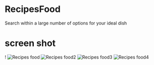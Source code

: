 # RecipesFood
Search within a large number of options for your ideal dish

# screen shot
! ![Recipes food](https://github.com/jjdkasthuri/recipes-food/assets/154047882/67dd519c-492b-4dff-94a3-a5304942b8b1)
![Recipes food2](https://github.com/jjdkasthuri/recipes-food/assets/154047882/90a800f1-c2ba-41bf-8de9-bb0b2a0a2cb8)
![Recipes food3](https://github.com/jjdkasthuri/recipes-food/assets/154047882/e5eecd6e-f831-4f5c-915b-9ae03c279ffb)
![Recipes food4](https://github.com/jjdkasthuri/recipes-food/assets/154047882/d0eb285c-304e-44d0-b54e-65210f274381)
